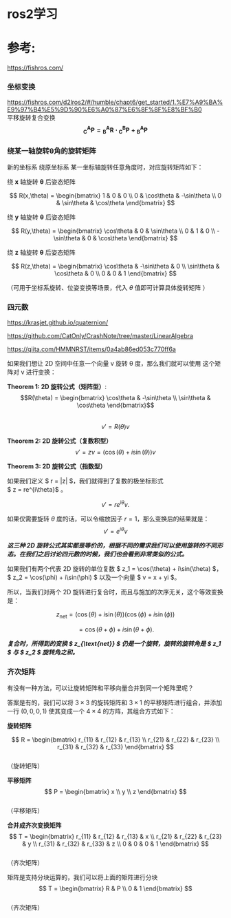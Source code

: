 # ros2学习

# 参考:
https://fishros.com/




### 坐标变换 
https://fishros.com/d2lros2/#/humble/chapt6/get_started/1.%E7%A9%BA%E9%97%B4%E5%9D%90%E6%A0%87%E6%8F%8F%E8%BF%B0  
平移旋转复合变换
 $$\boldsymbol{_{C}^{A}P = {_{B}^{A}R} \cdot {_{C}^{B}P} + {_{B}^{A}P}}$$


### 绕某一轴旋转$\boldsymbol{\theta}$角的旋转矩阵
 
新的坐标系 绕原坐标系 某一坐标轴旋转任意角度时，对应旋转矩阵如下：
 
绕
$\boldsymbol{x}$
轴旋转
$\boldsymbol{\theta}$
后姿态矩阵
 
$$
R(x,\theta) = \begin{bmatrix} 
1 & 0 & 0 \\ 
0 & \cos\theta & -\sin\theta \\ 
0 & \sin\theta & \cos\theta 
\end{bmatrix}
$$
 
绕
$\boldsymbol{y}$
轴旋转
$\boldsymbol{\theta}$
后姿态矩阵
 
$$
R(y,\theta) = \begin{bmatrix} 
\cos\theta & 0 & \sin\theta \\ 
0 & 1 & 0 \\ 
-\sin\theta & 0 & \cos\theta 
\end{bmatrix}
$$
 
绕
$\boldsymbol{z}$
轴旋转
$\boldsymbol{\theta}$
后姿态矩阵
 
$$
R(z,\theta) = \begin{bmatrix} 
\cos\theta & -\sin\theta & 0 \\ 
\sin\theta & \cos\theta & 0 \\ 
0 & 0 & 1 
\end{bmatrix}
$$
 
（可用于坐标系旋转、位姿变换等场景，代入
$\theta$
值即可计算具体旋转矩阵 ）


### 四元数

https://krasjet.github.io/quaternion/

https://github.com/CatOnly/CrashNote/tree/master/LinearAlgebra


https://qiita.com/HMMNRST/items/0a4ab86ed053c770ff6a


如果我们想让 2D 空间中任意一个向量 v 旋转 θ 度，那么我们就可以使用
这个矩阵对 v 进行变换：

**Theorem 1: 2D 旋转公式（矩阵型）**:  
$$R(\theta) = \begin{bmatrix} \cos\theta & -\sin\theta \\ \sin\theta & \cos\theta \end{bmatrix}$$  
$$v' = R(\theta)v$$  

**Theorem 2: 2D 旋转公式（复数积型）**
 $$ v' = zv   
    = (\cos(\theta) + i\sin(\theta))v $$ 

**Theorem 3: 2D 旋转公式（指数型）**

如果我们定义  $ r = \|z\| $，我们就得到了复数的极坐标形式  
$ z = re^{i\theta}$ 。
 
 $$ v' = re^{i\theta}v. $$ 


如果仅需要旋转  $\theta$ 度的话，可以令缩放因子  $r = 1$，那么变换后的结果就是：
 $$ v' = e^{i\theta}v $$ 

***这三种 2D 旋转公式其实都是等价的，根据不同的需求我们可以使用旋转的不同形态。在我们之后讨论四元数的时候，我们也会看到非常类似的公式。***


如果我们有两个代表 2D 旋转的单位复数  $ z_1 = \cos(\theta) + i\sin(\theta) $， $ z_2 = \cos(\phi) + i\sin(\phi) $ 以及一个向量  $ v = x + yi $。

所以，当我们对两个 2D 旋转进行复合时，而且与施加的次序无关，这个等效变换是：


 $$ z_{\text{net}} = (\cos(\theta) + i\sin(\theta))(\cos(\phi) + i\sin(\phi)) $$ 

 $$ = \cos(\theta + \phi) + i\sin(\theta + \phi). $$ 

***复合时，所得到的变换  $ z_{\text{net}} $ 仍是一个旋转，旋转的旋转角是  $ z_1 $ 与  $ z_2 $ 旋转角之和。***


### 齐次矩阵
有没有一种方法，可以让旋转矩阵和平移向量合并到同一个矩阵里呢？

答案是有的，我们可以将  $3 \times 3$ 的旋转矩阵和  $3 \times 1$ 的平移矩阵进行组合，并添加一行  $(0, 0, 0, 1)$ 使其变成一个  $4 \times 4$ 的方阵，其组合方式如下：

**旋转矩阵**


$$ R = \begin{bmatrix} r_{11} & r_{12} & r_{13} \\ r_{21} & r_{22} & r_{23} \\ r_{31} & r_{32} & r_{33} \end{bmatrix} $$  
（旋转矩阵）

**平移矩阵**
$$ P = \begin{bmatrix} x \\ y \\ z \end{bmatrix} $$  
 （平移矩阵）

**合并成齐次变换矩阵**
$$ T = \begin{bmatrix} r_{11} & r_{12} & r_{13} & x \\ r_{21} & r_{22} & r_{23} & y \\ r_{31} & r_{32} & r_{33} & z \\ 0 & 0 & 0 & 1 \end{bmatrix} $$  
（齐次矩阵）

矩阵是支持分块运算的，我们可以将上面的矩阵进行分块
$$ T = \begin{bmatrix} R & P \\ 0 & 1 \end{bmatrix} $$  
（齐次矩阵）
